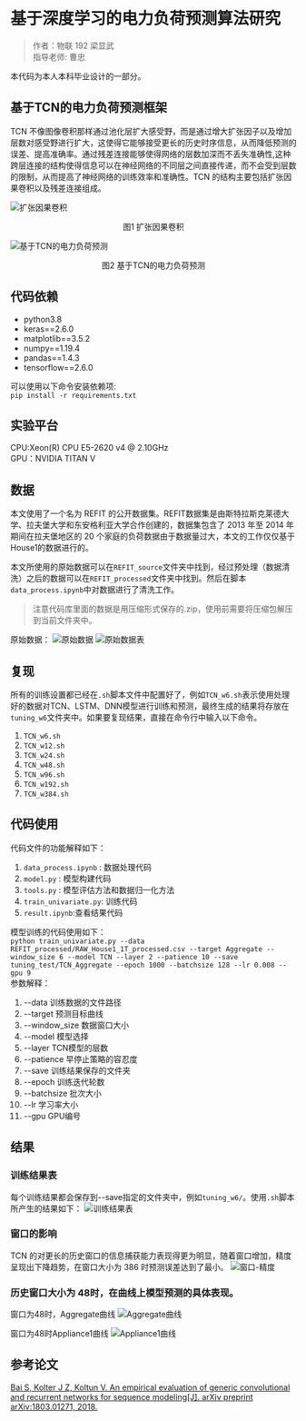 # 基于深度学习的电力负荷预测算法研究
> 作者：物联 192 梁显武    
> 指导老师: 曹忠

本代码为本人本科毕业设计的一部分。



## 基于TCN的电力负荷预测框架

TCN 不像图像卷积那样通过池化层扩大感受野，而是通过增大扩张因子以及增加层数对感受野进行扩大，这使得它能够接受更长的历史时序信息，从而降低预测的误差、提高准确率。通过残差连接能够使得网络的层数加深而不丢失准确性,这种跨层连接的结构使得信息可以在神经网络的不同层之间直接传递，而不会受到层数的限制，从而提高了神经网络的训练效率和准确性。TCN 的结构主要包括扩张因果卷积以及残差连接组成。

![扩张因果卷积](./image/Dilated_Causal_Conv.png)
<center>图1 扩张因果卷积</center>

![基于TCN的电力负荷预测](./image/TCN.png)
<center>图2 基于TCN的电力负荷预测</center>



## 代码依赖

* python3.8
* keras==2.6.0
* matplotlib==3.5.2
* numpy==1.19.4
* pandas==1.4.3
* tensorflow==2.6.0
  

可以使用以下命令安装依赖项:  
`pip install -r requirements.txt`



## 实验平台

CPU:Xeon(R) CPU E5-2620 v4 @ 2.10GHz  
GPU：NVIDIA TITAN V



## 数据

本文使用了一个名为 REFIT 的公开数据集。REFIT数据集是由斯特拉斯克莱德大学、拉夫堡大学和东安格利亚大学合作创建的，数据集包含了 2013 年至 2014 年期间在拉夫堡地区的 20 个家庭的负荷数据由于数据量过大，本文的工作仅仅基于House1的数据进行的。

本文所使用的原始数据可以在`REFIT_source`文件夹中找到，经过预处理（数据清洗）之后的数据可以在`REFIT_processed`文件夹中找到。然后在脚本`data_process.ipynb`中对数据进行了清洗工作。
> 注意代码库里面的数据是用压缩形式保存的.zip，使用前需要将压缩包解压到当前文件夹中。

原始数据：
![原始数据](./image/SourceData.png)
![原始数据表](./image/SourceDataTable.jpg)

## 复现

所有的训练设置都已经在`.sh`脚本文件中配置好了，例如`TCN_w6.sh`表示使用处理好的数据对TCN、LSTM、DNN模型进行训练和预测，最终生成的结果将存放在`tuning_w6`文件夹中。如果要复现结果，直接在命令行中输入以下命令。
1. `TCN_w6.sh`
2. `TCN_w12.sh`
3. `TCN_w24.sh`
4. `TCN_w48.sh`
5. `TCN_w96.sh`
6. `TCN_w192.sh`
7. `TCN_w384.sh`



## 代码使用

代码文件的功能解释如下：
1. `data_process.ipynb` : 数据处理代码
2. `model.py` : 模型构建代码
3. `tools.py` : 模型评估方法和数据归一化方法
4. `train_univariate.py`: 训练代码
5. `result.ipynb`:查看结果代码

模型训练的代码使用如下：  
`python train_univariate.py --data REFIT_processed/RAW_House1_1T_processed.csv --target Aggregate --window_size 6 --model TCN --layer 2 --patience 10 --save tuning_test/TCN_Aggregate --epoch 1000 --batchsize 128 --lr 0.008 --gpu 9
`  
参数解释：

1. --data 训练数据的文件路径
2. --target 预测目标曲线
3. --window_size 数据窗口大小
4. --model 模型选择
5. --layer TCN模型的层数
6. --patience 早停止策略的容忍度
7. --save 训练结果保存的文件夹
8. --epoch 训练迭代轮数
9. --batchsize 批次大小
10. --lr 学习率大小
11. --gpu GPU编号



## 结果

### 训练结果表
每个训练结果都会保存到--save指定的文件夹中，例如`tuning_w6/`。使用`.sh`脚本所产生的结果如下：
![训练结果表](./image/ResultTable.jpg)


### 窗口的影响
TCN 的对更长的历史窗口的信息捕获能力表现得更为明显，随着窗口增加，精度呈现出下降趋势，在窗口大小为 386 时预测误差达到了最小。
![窗口-精度](./image/line.jpg)




### 历史窗口大小为 48时，在曲线上模型预测的具体表现。    

窗口为48时，Aggregate曲线
![Aggregate曲线](./image/Cure.jpg)



窗口为48时Appliance1曲线
![Appliance1曲线](./image/cure2.jpg)


## 参考论文
[Bai S, Kolter J Z, Koltun V. An empirical evaluation of generic convolutional and recurrent networks for sequence modeling[J]. arXiv preprint arXiv:1803.01271, 2018.](https://arxiv.org/abs/1803.01271)